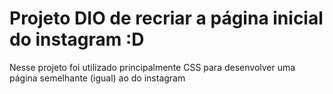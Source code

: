 # Projeto DIO de recriar a página inicial do instagram :D

Nesse projeto foi utilizado principalmente CSS para desenvolver uma página semelhante (igual) ao do instagram
